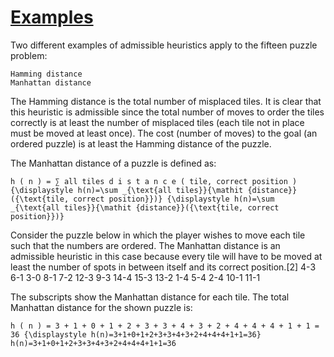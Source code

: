# [Examples](https://en.wikipedia.org/wiki/Admissible_heuristic)

Two different examples of admissible heuristics apply to the fifteen puzzle problem:

    Hamming distance
    Manhattan distance

The Hamming distance is the total number of misplaced tiles. It is clear that this heuristic is admissible since the total number of moves to order the tiles correctly is at least the number of misplaced tiles (each tile not in place must be moved at least once). The cost (number of moves) to the goal (an ordered puzzle) is at least the Hamming distance of the puzzle.

The Manhattan distance of a puzzle is defined as:

    h ( n ) = ∑ all tiles d i s t a n c e ( tile, correct position ) {\displaystyle h(n)=\sum _{\text{all tiles}}{\mathit {distance}}({\text{tile, correct position}})} {\displaystyle h(n)=\sum _{\text{all tiles}}{\mathit {distance}}({\text{tile, correct position}})}

Consider the puzzle below in which the player wishes to move each tile such that the numbers are ordered. The Manhattan distance is an admissible heuristic in this case because every tile will have to be moved at least the number of spots in between itself and its correct position.[2]
4-3 	6-1 	3-0 	8-1
7-2 	12-3    9-3 	14-4
15-3    13-2    1-4 	5-4
2-4 	10-1 	11-1

The subscripts show the Manhattan distance for each tile. The total Manhattan distance for the shown puzzle is:

    h ( n ) = 3 + 1 + 0 + 1 + 2 + 3 + 3 + 4 + 3 + 2 + 4 + 4 + 4 + 1 + 1 = 36 {\displaystyle h(n)=3+1+0+1+2+3+3+4+3+2+4+4+4+1+1=36} h(n)=3+1+0+1+2+3+3+4+3+2+4+4+4+1+1=36
